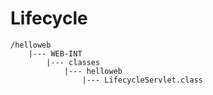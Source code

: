 # Lifecycle

```
/helloweb
	|--- WEB-INT
		|--- classes
			|--- helloweb
				|--- LifecycleServlet.class
```

